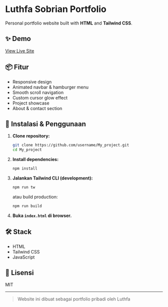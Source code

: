 # Luthfa Sobrian Portfolio

Personal portfolio website built with **HTML** and **Tailwind CSS**.

## ✨ Demo

[View Live Site](https://username.github.io/My_project/) <!-- Ganti dengan link GitHub Pages Anda -->

## 📦 Fitur

- Responsive design
- Animated navbar & hamburger menu
- Smooth scroll navigation
- Custom cursor glow effect
- Project showcase
- About & contact section

## 🚀 Instalasi & Penggunaan

1. **Clone repository:**

   ```sh
   git clone https://github.com/username/My_project.git
   cd My_project
   ```

2. **Install dependencies:**

   ```sh
   npm install
   ```

3. **Jalankan Tailwind CLI (development):**

   ```sh
   npm run tw
   ```

   atau build production:

   ```sh
   npm run build
   ```

4. **Buka `index.html` di browser.**

## 🛠️ Stack

- HTML
- Tailwind CSS
- JavaScript

## 📄 Lisensi

MIT

---

> Website ini dibuat sebagai portfolio pribadi oleh Luthfa
